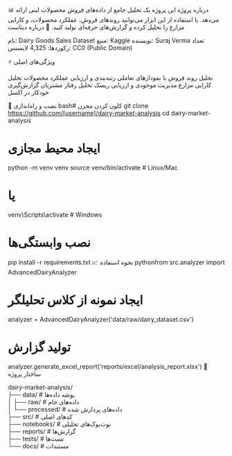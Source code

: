 
📊 درباره پروژه
این پروژه یک تحلیل جامع از داده‌های فروش محصولات لبنی ارائه می‌دهد. با استفاده از این ابزار می‌توانید روندهای فروش، عملکرد محصولات، و کارایی مزارع را تحلیل کرده و گزارش‌های حرفه‌ای تولید کنید.
💾 درباره دیتاست

نام: Dairy Goods Sales Dataset
منبع: Kaggle
نویسنده: Suraj Verma
تعداد رکوردها: 4,325
لایسنس: CC0 (Public Domain)

⚡️ ویژگی‌های اصلی

تحلیل روند فروش با نمودارهای تعاملی
رتبه‌بندی و ارزیابی عملکرد محصولات
تحلیل کارایی مزارع
مدیریت موجودی و ارزیابی ریسک
تحلیل رفتار مشتریان
گزارش‌گیری خودکار در اکسل

🚀 نصب و راه‌اندازی
bash# کلون کردن مخزن
git clone https://github.com/[username]/dairy-market-analysis
cd dairy-market-analysis

# ایجاد محیط مجازی
python -m venv venv
source venv/bin/activate  # Linux/Mac
# یا
venv\Scripts\activate  # Windows

# نصب وابستگی‌ها
pip install -r requirements.txt
📈 نحوه استفاده
pythonfrom src.analyzer import AdvancedDairyAnalyzer

# ایجاد نمونه از کلاس تحلیلگر
analyzer = AdvancedDairyAnalyzer('data/raw/dairy_dataset.csv')

# تولید گزارش
analyzer.generate_excel_report('reports/excel/analysis_report.xlsx')
📁 ساختار پروژه


dairy-market-analysis/  
├── data/                      # پوشه داده‌ها    
│   ├── raw/                   # داده‌های خام  
│   └── processed/             # داده‌های پردازش شده  
├── src/                       # کدهای اصلی  
├── notebooks/                 # نوت‌بوک‌های تحلیلی  
├── reports/                   # گزارش‌ها  
├── tests/                     # تست‌ها  
└── docs/                      # مستندات  
